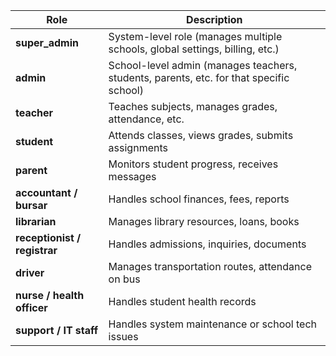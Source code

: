 | Role                         | Description                                                                             |
| ---------------------------- | --------------------------------------------------------------------------------------- |
| **super_admin**              | System-level role (manages multiple schools, global settings, billing, etc.)            |
| **admin**                    | School-level admin (manages teachers, students, parents, etc. for that specific school) |
| **teacher**                  | Teaches subjects, manages grades, attendance, etc.                                      |
| **student**                  | Attends classes, views grades, submits assignments                                      |
| **parent**                   | Monitors student progress, receives messages                                            |
| **accountant / bursar**      | Handles school finances, fees, reports                                                  |
| **librarian**                | Manages library resources, loans, books                                                 |
| **receptionist / registrar** | Handles admissions, inquiries, documents                                                |
| **driver**                   | Manages transportation routes, attendance on bus                                        |
| **nurse / health officer**   | Handles student health records                                                          |
| **support / IT staff**       | Handles system maintenance or school tech issues                                        |
